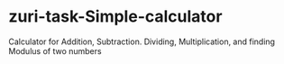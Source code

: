 # zuri-task-Simple-calculator
 Calculator for Addition, Subtraction. Dividing, Multiplication,  and finding Modulus of two numbers
